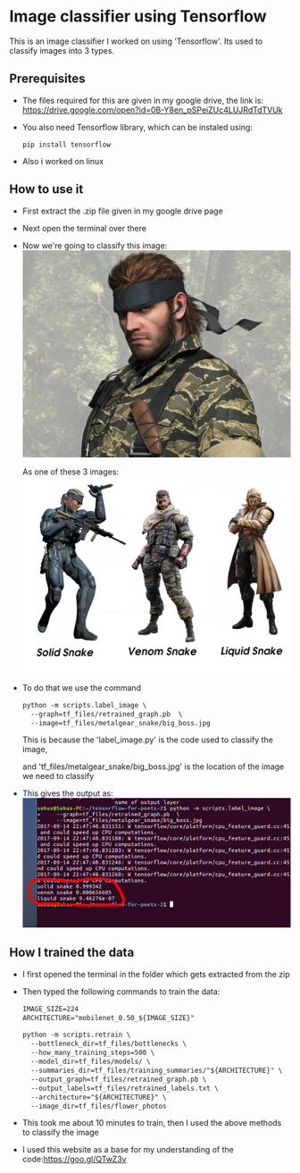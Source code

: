 # Image classifier using Tensorflow #
This is an image classifier I worked on using 'Tensorflow'.
Its used to classify images into 3 types.

## Prerequisites ##
* The files required for this are given in my google drive, the link is: https://drive.google.com/open?id=0B-Y8en_pSPeiZUc4LUJRdTdTVUk

* You also need Tensorflow library, which can be instaled using:
    ``` 
    pip install tensorflow
    ```
* Also i worked on linux

## How to use it ##
* First extract the .zip file given in my google drive page
* Next open the terminal over there
* Now we're going to classify this image:
  ![Alt text](sample_images/big_boss.jpg?raw=true "Optional Title")
  
  As one of these 3 images:
  ![Alt text](sample_images/3_images.png?raw=true "Optional Title")
  
* To do that we use the command 
  ```
  python -m scripts.label_image \
    --graph=tf_files/retrained_graph.pb  \
    --image=tf_files/metalgear_snake/big_boss.jpg
  ```
  This is because the 'label_image.py' is the code used to classify the image,
  
  and 'tf_files/metalgear_snake/big_boss.jpg' is the location of the image we need to classify
* This gives the output as:
  ![Alt text](sample_images/final_output.jpeg?raw=true "Optional Title")
  
## How I trained the data ##

* I first opened the terminal in the folder which gets extracted from the zip
* Then typed the following commands to train the data:
  ```
  IMAGE_SIZE=224
  ARCHITECTURE="mobilenet_0.50_${IMAGE_SIZE}"
  ```
  ```
  python -m scripts.retrain \
    --bottleneck_dir=tf_files/bottlenecks \
    --how_many_training_steps=500 \
    --model_dir=tf_files/models/ \
    --summaries_dir=tf_files/training_summaries/"${ARCHITECTURE}" \
    --output_graph=tf_files/retrained_graph.pb \
    --output_labels=tf_files/retrained_labels.txt \
    --architecture="${ARCHITECTURE}" \
    --image_dir=tf_files/flower_photos
  ```
* This took me about 10 minutes to train, then I used the above methods to classify the image

* I used this website as a base for my understanding of the code:https://goo.gl/QTwZ3v



